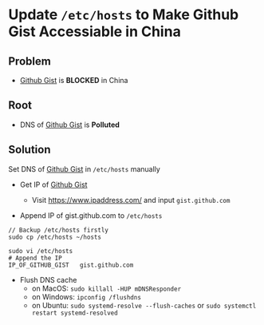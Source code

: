 # Update `/etc/hosts` to Make Github Gist Accessiable in China

## Problem
* [Github Gist](https://gist.github.com/) is **BLOCKED** in China

## Root
* DNS of [Github Gist](https://gist.github.com/) is **Polluted**

## Solution
Set DNS of [Github Gist](https://gist.github.com/) in `/etc/hosts` manually

* Get IP of [Github Gist](https://gist.github.com/)
  * Visit <https://www.ipaddress.com/> and input `gist.github.com`


* Append IP of gist.github.com to `/etc/hosts`
```
// Backup /etc/hosts firstly
sudo cp /etc/hosts ~/hosts

sudo vi /etc/hosts
# Append the IP
IP_OF_GITHUB_GIST   gist.github.com
```

* Flush DNS cache
  * on MacOS: `sudo killall -HUP mDNSResponder`
  * on Windows: `ipconfig /flushdns`
  * on Ubuntu: `sudo systemd-resolve --flush-caches` or `sudo systemctl restart systemd-resolved`



